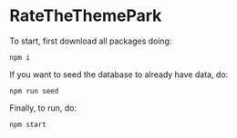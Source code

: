 # RateTheThemePark

To start, first download all packages doing:
```
npm i
```
If you want to seed the database to already have data, do:
```
npm run seed
```

Finally, to run, do:
```
npm start
```
